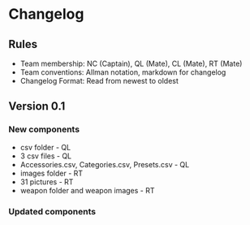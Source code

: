# Changelog 

## Rules

* Team membership:  NC (Captain), QL (Mate), CL (Mate), RT (Mate)
* Team conventions: Allman notation, markdown for changelog  
* Changelog Format: Read from newest to oldest

## Version 0.1

### New components
* csv folder - QL
* 3 csv files - QL
* Accessories.csv, Categories.csv, Presets.csv - QL
* images folder - RT 
* 31 pictures - RT
* weapon folder and weapon images - RT

### Updated components
